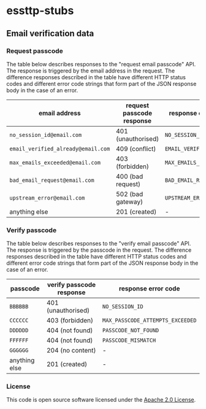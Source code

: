 
# essttp-stubs


## Email verification data

### Request passcode

The table below describes responses to the "request email passcode" API. The response is triggered by the email address in
the request. The difference responses described in the table have different HTTP status codes and different error code
strings that form part of the JSON response body in the case of an error.

| email address                      | request passcode response | response error code       | 
| ---------------------------------- | ------------------------- | ------------------------- |
| `no_session_id@email.com`          | 401 (unauthorised)        | `NO_SESSION_ID`           |
| `email_verified_already@email.com` | 409 (conflict)            | `EMAIL_VERIFIED_ALREADY`  |
| `max_emails_exceeded@email.com`    | 403 (forbidden)           | `MAX_EMAILS_EXCEEDED`     |
| `bad_email_request@email.com`      | 400 (bad request)         | `BAD_EMAIL_REQUEST`       |
| `upstream_error@email.com`         | 502 (bad gateway)         | `UPSTREAM_ERROR`          |
| anything else                      | 201 (created)             | -                         |

### Verify passcode

The table below describes responses to the "verify email passcode" API. The response is triggered by the passcode in
the request. The difference responses described in the table have different HTTP status codes and different error code
strings that form part of the JSON response body in the case of an error.

| passcode      | verify passcode response | response error code              |
| ------------- | ------------------------ | -------------------------------- |
| `BBBBBB`      | 401 (unauthorised)       | `NO_SESSION_ID`                  | 
| `CCCCCC`      | 403 (forbidden)          | `MAX_PASSCODE_ATTEMPTS_EXCEEDED` |
| `DDDDDD`      | 404 (not found)          | `PASSCODE_NOT_FOUND`             |
| `FFFFFF`      | 404 (not found)          | `PASSCODE_MISMATCH`              | 
| `GGGGGG`      | 204 (no content)         | -                                |
| anything else | 201 (created)            | -                                |

### License

This code is open source software licensed under the [Apache 2.0 License]("http://www.apache.org/licenses/LICENSE-2.0.html").